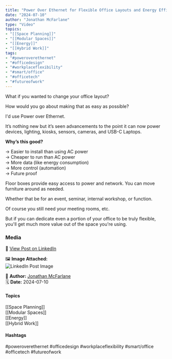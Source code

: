 ```yaml
---
title: "Power Over Ethernet for Flexible Office Layouts and Energy Efficiency"  
date: "2024-07-10"  
author: "Jonathan McFarlane"  
type: "Video"  
topics:  
- "[[Space Planning]]"  
- "[[Modular Spaces]]"  
- "[[Energy]]"  
- "[[Hybrid Work]]"
tags:  
- "#poweroverethernet"  
- "#officedesign"  
- "#workplaceflexibility"  
- "#smart/office"  
- "#officetech"  
- "#futureofwork"
---
```

What if you wanted to change your office layout?

How would you go about making that as easy as possible?

I'd use Power over Ethernet.

It’s nothing new but it’s seen advancements to the point it can now power devices, lighting, kiosks, sensors, cameras, and USB-C Laptops.

**Why’s this good?**

→ Easier to install than using AC power  
→ Cheaper to run than AC power  
→ More data (like energy consumption)  
→ More control (automation)  
→ Future proof

Floor boxes provide easy access to power and network. You can move furniture around as needed.

Whether that be for an event, seminar, internal workshop, or function.

Of course you still need your meeting rooms, etc.

But if you can dedicate even a portion of your office to be truly flexible, you'll get much more value out of the space you're using.

### Media

🔗 [View Post on LinkedIn](https://www.linkedin.com/feed/update/urn:li:activity:7216663757475758080)  
  
🖼 **Image Attached:**  
![LinkedIn Post Image](https://media.licdn.com/dms/image/v2/D5605AQHBO5IVszPBmA/feedshare-thumbnail_720_1280/feedshare-thumbnail_720_1280/0/1720586619668?e=1742263200&v=beta&t=Xy8PGwyjWEmRJ4ZWD4PSUKj4asAs9N4jxrnPtU7KxQw)  
  
👤 **Author:** [Jonathan McFarlane](https://www.linkedin.com/in/jonathanmcfarlane/)  
🗓️ **Date:** 2024-07-10

#### Topics

[[Space Planning]]  
[[Modular Spaces]]  
[[Energy]]  
[[Hybrid Work]]

#### Hashtags

#poweroverethernet #officedesign #workplaceflexibility #smart/office #officetech #futureofwork